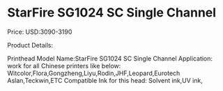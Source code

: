 # StarFire SG1024 SC Single Channel

Price: USD:3090-3190

Product Details:

Printhead Model Name:StarFire SG1024 SC Single Channel
Application: work for all Chinese printers like below:
Witcolor,Flora,Gongzheng,Liyu,Rodin,JHF,Leopard,Eurotech Aslan,Teckwin,ETC
Compatible Ink for this head: Solvent ink,UV ink,